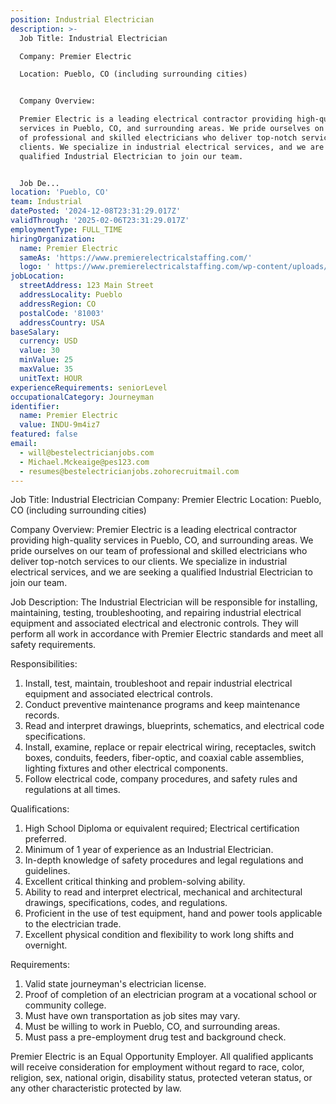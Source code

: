 ```yaml
---
position: Industrial Electrician
description: >-
  Job Title: Industrial Electrician

  Company: Premier Electric

  Location: Pueblo, CO (including surrounding cities)


  Company Overview:

  Premier Electric is a leading electrical contractor providing high-quality
  services in Pueblo, CO, and surrounding areas. We pride ourselves on our team
  of professional and skilled electricians who deliver top-notch services to our
  clients. We specialize in industrial electrical services, and we are seeking a
  qualified Industrial Electrician to join our team.


  Job De...
location: 'Pueblo, CO'
team: Industrial
datePosted: '2024-12-08T23:31:29.017Z'
validThrough: '2025-02-06T23:31:29.017Z'
employmentType: FULL_TIME
hiringOrganization:
  name: Premier Electric
  sameAs: 'https://www.premierelectricalstaffing.com/'
  logo: ' https://www.premierelectricalstaffing.com/wp-content/uploads/2020/05/Premier-Electrical-Staffing-logo.png'
jobLocation:
  streetAddress: 123 Main Street
  addressLocality: Pueblo
  addressRegion: CO
  postalCode: '81003'
  addressCountry: USA
baseSalary:
  currency: USD
  value: 30
  minValue: 25
  maxValue: 35
  unitText: HOUR
experienceRequirements: seniorLevel
occupationalCategory: Journeyman
identifier:
  name: Premier Electric
  value: INDU-9m4iz7
featured: false
email:
  - will@bestelectricianjobs.com
  - Michael.Mckeaige@pes123.com
  - resumes@bestelectricianjobs.zohorecruitmail.com
---
```




Job Title: Industrial Electrician
Company: Premier Electric
Location: Pueblo, CO (including surrounding cities)

Company Overview:
Premier Electric is a leading electrical contractor providing high-quality services in Pueblo, CO, and surrounding areas. We pride ourselves on our team of professional and skilled electricians who deliver top-notch services to our clients. We specialize in industrial electrical services, and we are seeking a qualified Industrial Electrician to join our team.

Job Description:
The Industrial Electrician will be responsible for installing, maintaining, testing, troubleshooting, and repairing industrial electrical equipment and associated electrical and electronic controls. They will perform all work in accordance with Premier Electric standards and meet all safety requirements.

Responsibilities:
1. Install, test, maintain, troubleshoot and repair industrial electrical equipment and associated electrical controls.
2. Conduct preventive maintenance programs and keep maintenance records.
3. Read and interpret drawings, blueprints, schematics, and electrical code specifications.
4. Install, examine, replace or repair electrical wiring, receptacles, switch boxes, conduits, feeders, fiber-optic, and coaxial cable assemblies, lighting fixtures and other electrical components.
5. Follow electrical code, company procedures, and safety rules and regulations at all times.

Qualifications:
1. High School Diploma or equivalent required; Electrical certification preferred.
2. Minimum of 1 year of experience as an Industrial Electrician.
3. In-depth knowledge of safety procedures and legal regulations and guidelines.
4. Excellent critical thinking and problem-solving ability.
5. Ability to read and interpret electrical, mechanical and architectural drawings, specifications, codes, and regulations.
6. Proficient in the use of test equipment, hand and power tools applicable to the electrician trade.
7. Excellent physical condition and flexibility to work long shifts and overnight.

Requirements:
1. Valid state journeyman's electrician license.
2. Proof of completion of an electrician program at a vocational school or community college.
3. Must have own transportation as job sites may vary.
4. Must be willing to work in Pueblo, CO, and surrounding areas.
5. Must pass a pre-employment drug test and background check.

Premier Electric is an Equal Opportunity Employer. All qualified applicants will receive consideration for employment without regard to race, color, religion, sex, national origin, disability status, protected veteran status, or any other characteristic protected by law.